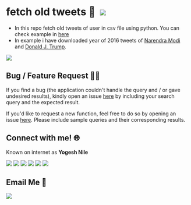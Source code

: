 # fetch old tweets :notebook: &nbsp;[![](https://camo.githubusercontent.com/17fa56d1fbad7bb4082c9711a77b984b85e79446/68747470733a2f2f696d672e736869656c64732e696f2f62616467652f507974686f6e2d332e362d627269676874677265656e2e737667)](https://python.org)

 - In this repo fetch old tweets of user in csv file using python. You can check example in [here](https://github.com/yogeshnile/fetch-old-tweets/tree/master/Example)
 - In example i have downloaded year of 2016 tweets of [Narendra Modi](https://twitter.com/narendramodi) and [Donald J. Trump](https://twitter.com/realDonaldTrump).
 
 
[![](https://camo.githubusercontent.com/2fb0723ef80f8d87a51218680e209c66f213edf8/68747470733a2f2f666f7274686562616467652e636f6d2f696d616765732f6261646765732f6d6164652d776974682d707974686f6e2e737667)](https://python.org)


## Bug / Feature Request :man_technologist:
If you find a bug (the application couldn't handle the query and / or gave undesired results), kindly open an issue [here](https://github.com/yogeshnile/fetch-old-tweets/issues/new) by including your search query and the expected result.

If you'd like to request a new function, feel free to do so by opening an issue [here](https://github.com/yogeshnile/fetch-old-tweets/issues/new). Please include sample queries and their corresponding results.



## Connect with me! 🌐
Known on internet as **Yogesh Nile**

[![][I_LinkedIn]][LinkedIn]  [![][I_Github]][Github] [![][I_Twitter]][Twitter] [![][I_Telegram]][Telegram] [![][I_Instagram]][Instagram]  [![][I_Instagram Personal]][Instagram Personal]

## Email Me :e-mail:

[![][I_Email]][E-mail]


[LinkedIn]: https://bit.ly/2Ky3ho6
[Github]: https://www.github.com/yogeshnile/
[Twitter]: https://bit.ly/3dbLJLC
[Telegram]: https://t.me/yogeshnile
[Instagram]: https://bit.ly/3b9Qeo4
[Instagram Personal]: https://bit.ly/32SXHV0
[E-mail]: mailto:yogeshnile.work4u@gmail.com

[I_LinkedIn]: https://img.icons8.com/bubbles/100/000000/linkedin.png
[I_Github]: https://img.icons8.com/bubbles/100/000000/github.png
[I_Twitter]: https://img.icons8.com/bubbles/100/000000/twitter.png
[I_Telegram]: https://img.icons8.com/bubbles/100/000000/telegram-app.png
[I_Instagram]: https://img.icons8.com/bubbles/100/000000/instagram-new.png
[I_Instagram Personal]: https://img.icons8.com/bubbles/100/000000/instagram.png
[I_Email]: https://img.icons8.com/bubbles/100/000000/secured-letter.png
